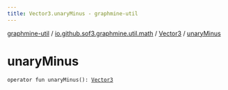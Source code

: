 ```yaml
---
title: Vector3.unaryMinus - graphmine-util
---
```


[graphmine-util](../../index.html) / [io.github.sof3.graphmine.util.math](../index.html) / [Vector3](index.html) / [unaryMinus](./unary-minus.html)

# unaryMinus

`operator fun unaryMinus(): `[`Vector3`](index.html)